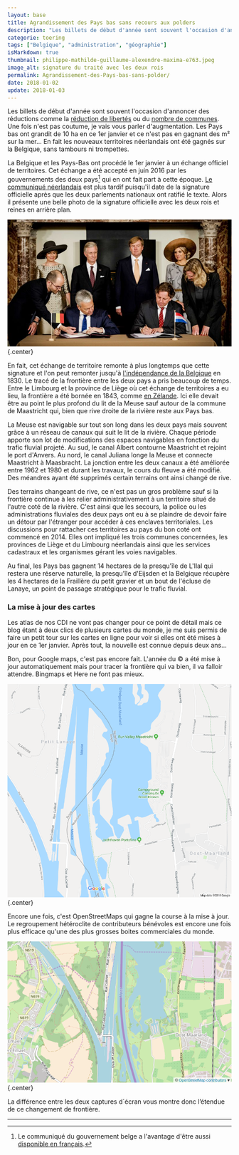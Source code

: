 ```yaml
---
layout: base
title: Agrandissement des Pays bas sans recours aux polders
description: "Les billets de début d'année sont souvent l'occasion d'annoncer des réductions comme la réduction de libertés ou du nombre de communes. Une fois n'est pas "
categorie: toering
tags: ["Belgique", "administration", "géographie"]
isMarkdown: true
thumbnail: philippe-mathilde-guillaume-alexendre-maxima-e763.jpeg
image_alt: signature du traité avec les deux rois
permalink: Agrandissement-des-Pays-bas-sans-polder/
date: 2018-01-02
update: 2018-01-03
---
```


Les billets de début d'année sont souvent l'occasion d'annoncer des réductions comme la [réduction de libertés](/deux-nouvelles-annees) ou du [nombre de communes](/fusions-communes-se-poursuivent). Une fois n'est pas coutume, je vais vous parler d'augmentation. Les Pays bas ont grandit de 10 ha en ce 1er janvier et ce n'est pas en gagnant des m² sur la mer… En fait les nouveaux territoires néerlandais ont été gagnés sur la Belgique, sans tambours ni trompettes.

La Belgique et les Pays-Bas ont procédé le 1er janvier à un échange officiel de territoires. Cet échange a été accepté en juin 2016 par les gouvernements des deux pays[^1] qui en ont fait part à cette époque. [Le communiqué néerlandais](https://www.rijksoverheid.nl/actueel/nieuws/2016/11/28/nederland-en-belgie-passen-grens-aan) est plus tardif puisqu'il date de la signature officielle après que les deux parlements nationaux ont ratifié le texte. Alors il présente une belle photo de la signature officielle avec les deux rois et reines en arrière plan.

![Le roi Philippe la reine Mathilde le roi Guillaume-Alexandre et la reine Maxima en arrière plan cource: Trouw (© ANP)](philippe-mathilde-guillaume-alexendre-maxima-e763.jpeg){.center}

En fait, cet échange de territoire remonte à plus longtemps que cette signature et l'on peut remonter jusqu'à [l'indépendance de la Belgique](/au-bord-de-la-belgique) en 1830. Le tracé de la frontière entre les deux pays a pris beaucoup de temps. Entre le Limbourg et la province de Liège où cet échange de territoires a eu lieu, la frontière a été bornée en 1843, comme [en Zélande](/voyage-en-zelande-l-independance-de-la-belgique/). Ici elle devait être au point le plus profond du lit de la Meuse sauf autour de la commune de Maastricht qui, bien que rive droite de la rivière reste aux Pays bas.

La Meuse est navigable sur tout son long dans les deux pays mais souvent grâce à un réseau de canaux qui suit le lit de la rivière. Chaque période apporte son lot de modifications des espaces navigables en fonction du trafic fluvial projeté. Au sud, le canal Albert contourne Maastricht et rejoint le port d'Anvers. Au nord, le canal Juliana longe la Meuse et connecte Maastricht à Maasbracht. La jonction entre les deux canaux a été améliorée entre 1962 et 1980 et durant les travaux, le cours du fleuve a été modifié. Des méandres ayant été supprimés certain terrains ont ainsi changé de rive. 

Des terrains changeant de rive, ce n'est pas un gros problème sauf si la frontière continue à les relier administrativement à un territoire situé de l'autre coté de la rivière. C'est ainsi que les secours, la police ou les administrations fluviales des deux pays ont eu à se plaindre de devoir faire un détour par l'étranger pour accéder à ces enclaves territoriales. Les discussions pour rattacher ces territoires au pays du bon coté ont commencé en 2014. Elles ont impliqué les trois communes concernées, les provinces de Liège et du Limbourg néerlandais ainsi que les services cadastraux et les organismes gérant les voies navigables.

Au final, les Pays bas gagnent 14 hectares de la presqu'île de L'Ilal qui restera une réserve naturelle, la presqu'île d'Eijsden et la Belgique récupère les 4 hectares de la Fraillère du petit gravier et un bout de l'écluse de Lanaye, un point de passage stratégique pour le trafic fluvial.

### La mise à jour des cartes

Les atlas de nos CDI ne vont pas changer pour ce point de détail mais ce blog étant à deux clics de plusieurs cartes du monde, je me suis permis de faire un petit tour sur les cartes en ligne pour voir si elles ont été mises à jour en ce 1er janvier. Après tout, la nouvelle est connue depuis deux ans…

Bon, pour Google maps, c'est pas encore fait. L'année du © a été mise à jour automatiquement mais pour tracer la frontière qui va bien, il va falloir attendre. Bingmaps et Here ne font pas mieux.

![Google: la frontière suit un cours sinueux de l'ancienne Meuse alors que la rivière est maintenant droite](2018-Google-maas-wrong.png){.center}

Encore une fois, c'est OpenStreetMaps qui gagne la course à la mise à jour. Le regroupement hétéroclite de contributeurs bénévoles est encore une fois plus efficace qu'une des plus grosses boites commerciales du monde.

![Openstreetmap: la frontière suit exactement le cours d'eau](2018-openstreetmap-maas-a-jour.png){.center}

La différence entre les deux captures d´écran vous montre donc l’étendue de ce changement de frontière.

---
[^1]: Le communiqué du gouvernement belge a l'avantage d'être aussi [disponible en français](https://diplomatie.belgium.be/fr/newsroom/nouvelles/2016/la_belgique_et_les_pays_bas_signent_protocole_accord_sur_rectification_frontiere).